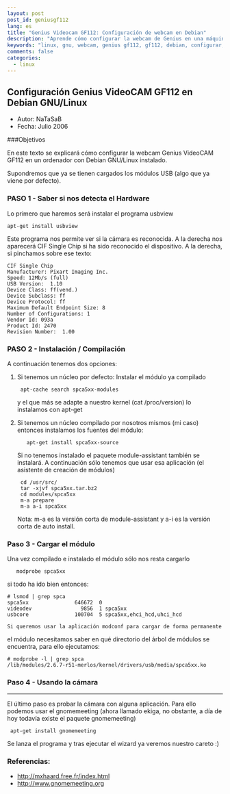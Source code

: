 ```yaml
---
layout: post
post_id: geniusgf112
lang: es
title: "Genius Videocam GF112: Configuración de webcam en Debian"
description: "Aprende cómo configurar la webcam de Genius en una máquina con GNU/Linux"
keywords: "linux, gnu, webcam, genius gf112, gf112, debian, configurar, tutorial"
comments: false
categories: 
  - linux
---
```


## Configuración Genius VideoCAM GF112 en Debian GNU/Linux

+ Autor: NaTaSaB
+ Fecha: Julio 2006

###Objetivos

En este texto se explicará cómo configurar la webcam Genius VideoCAM GF112
en un ordenador con Debian GNU/Linux instalado.

Supondremos que ya se tienen cargados los módulos USB (algo que ya viene por
defecto).

### PASO 1 - Saber si nos detecta el Hardware
Lo primero que haremos será instalar el programa usbview

    apt-get install usbview
  
Este programa nos permite ver si la cámara es reconocida. A la derecha nos
aparecerá CIF Single Chip si ha sido reconocido el dispositivo. A la
derecha, si pinchamos sobre ese texto:

    CIF Single Chip     
    Manufacturer: Pixart Imaging Inc. 
    Speed: 12Mb/s (full)
    USB Version:  1.10
    Device Class: ff(vend.)
    Device Subclass: ff
    Device Protocol: ff
    Maximum Default Endpoint Size: 8
    Number of Configurations: 1
    Vendor Id: 093a
    Product Id: 2470
    Revision Number:  1.00

### PASO 2 - Instalación / Compilación

A continuación tenemos dos opciones:

1. Si tenemos un núcleo por defecto: Instalar el módulo ya compilado
    
        apt-cache search spca5xx-modules
      
    y el que más se adapte a nuestro kernel (cat /proc/version) lo instalamos con apt-get


2.  Si tenemos un núcleo compilado por nosotros mismos (mi caso) entonces instalamos los fuentes del módulo:

	       apt-get install spca5xx-source
	   
     Si no tenemos instalado el paquete module-assistant también se instalará.
     A continuación sólo tenemos que usar esa aplicación (el asistente de creación de módulos)
     
         cd /usr/src/
         tar -xjvf spca5xx.tar.bz2
         cd modules/spca5xx
         m-a prepare
         m-a a-i spca5xx
     
       Nota: m-a es la versión corta de module-assistant y a-i es la versión corta de auto install.
       

### Paso 3 - Cargar el módulo

Una vez compilado e instalado el módulo sólo nos resta cargarlo
     
       modprobe spca5xx
       
si todo ha ido bien entonces:

    # lsmod | grep spca
    spca5xx               646672  0 
    videodev                9856  1 spca5xx
    usbcore               100704  5 spca5xx,ehci_hcd,uhci_hcd
    
    Si queremos usar la aplicación modconf para cargar de forma permanente
el módulo necesitamos saber en qué directorio del árbol de módulos se
encuentra, para ello ejecutamos: 
    
    # modprobe -l | grep spca
    /lib/modules/2.6.7-r51-merlos/kernel/drivers/usb/media/spca5xx.ko


### Paso 4 - Usando la cámara
-------------------------

   El último paso es probar la cámara con alguna aplicación. Para ello
podemos usar el gnomemeeting (ahora llamado ekiga, no obstante, a día de hoy
todavía existe el paquete gnomemeeting) 

     apt-get install gnomemeeting
     

  Se lanza el programa y tras ejecutar el wizard ya veremos nuestro careto :)
  
  
### Referencias:
+ http://mxhaard.free.fr/index.html
+ http://www.gnomemeeting.org
 
